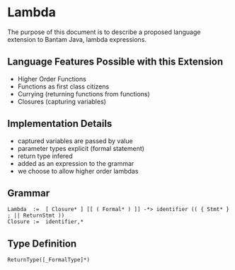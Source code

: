# Lambda

The purpose of this document is to describe a proposed language extension to Bantam Java, lambda expressions.

## Language Features Possible with this Extension

* Higher Order Functions
* Functions as first class citizens
* Currying (returning functions from functions)
* Closures (capturing variables)

## Implementation Details

* captured variables are passed by value
* parameter types explicit (formal statement)
* return type infered
* added as an expression to the grammar
* we choose to allow higher order lambdas

## Grammar

```
Lambda  :=  [ Closure* ] [[ ( Formal* ) ]] -*> identifier (( { Stmt* } ; || ReturnStmt ))
Closure :=  identifier,*
```

## Type Definition

```
ReturnType([_FormalType]*)
```
